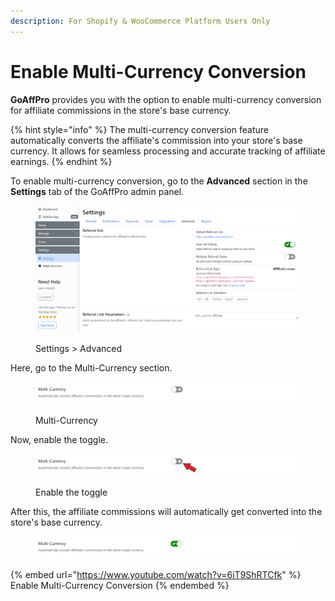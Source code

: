 ```yaml
---
description: For Shopify & WooCommerce Platform Users Only
---
```


# Enable Multi-Currency Conversion

**GoAffPro** provides you with the option to enable multi-currency conversion for affiliate commissions in the store's base currency.&#x20;

{% hint style="info" %}
The multi-currency conversion feature automatically converts the affiliate's commission into your store's base currency. It allows for seamless processing and accurate tracking of affiliate earnings.
{% endhint %}

To enable multi-currency conversion, go to the **Advanced** section in the **Settings** tab of the GoAffPro admin panel.&#x20;

<figure><img src="../../.gitbook/assets/image (3627).png" alt=""><figcaption><p>Settings > Advanced</p></figcaption></figure>

Here, go to the Multi-Currency section.

<figure><img src="../../.gitbook/assets/image (654).png" alt=""><figcaption><p>Multi-Currency</p></figcaption></figure>

Now, enable the toggle.

<figure><img src="../../.gitbook/assets/Screenshot 2023-05-22 2113632.png" alt=""><figcaption><p>Enable the toggle</p></figcaption></figure>

After this, the affiliate commissions will automatically get converted into the store's base currency.

<figure><img src="../../.gitbook/assets/image (640).png" alt=""><figcaption></figcaption></figure>

{% embed url="https://www.youtube.com/watch?v=6iT9ShRTCfk" %}
Enable Multi-Currency Conversion
{% endembed %}
